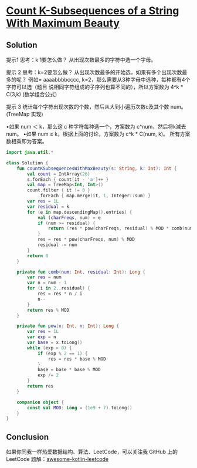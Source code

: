 # [Count K-Subsequences of a String With Maximum Beauty][title]

## Solution
提示1
思考：k 1要怎么做？
从出现次数最多的字符中选一个字母。

提示 2
思考：k=2要怎么做？
从出现次数最多的开始选，如果有多个出现次数最多的呢？
例如= aaaabbbbcccc, k=2，那么需要从3种字母中选种，每种都有4个字符可以选（题目
说相同字符组成的子序列也算不同的），所以方案数为 4^k * C(3,k) (数学组合公式)


提示 3
统计每个字符出现次数的个数，然后从大到小遍历次数c及其个数 num。 (TreeMap 实现)

•如果 num ＜ k，那么这 c 种字符每种选一个，方案数为 c^num，然后将k減去 num。
•如果 num ≥ k，根据上面的讨论，方案数为 c^k * C(num, k)。
所有方案数相乘即为答案。

```kotlin
import java.util.*

class Solution {
    fun countKSubsequencesWithMaxBeauty(s: String, k: Int): Int {
        val count = IntArray(26)
        s.forEach { count[it - 'a']++ }
        val map = TreeMap<Int, Int>()
        count.filter { it != 0 }
            .forEach { map.merge(it, 1, Integer::sum) }
        var res = 1L
        var residual = k
        for (e in map.descendingMap().entries) {
            val (charFreqs, num) = e
            if (num >= residual) {
                return (res * pow(charFreqs, residual) % MOD * comb(num, residual) % MOD).toInt()
            }
            res = res * pow(charFreqs, num) % MOD
            residual -= num
        }
        return 0
    }

    private fun comb(num: Int, residual: Int): Long {
        var res = num
        var n = num - 1
        for (i in 2..residual) {
            res = res * n / i
            n--
        }
        return res % MOD
    }

    private fun pow(x: Int, n: Int): Long {
        var res = 1L
        var exp = n
        var base = x.toLong()
        while (exp > 0) {
            if (exp % 2 == 1) {
                res = res * base % MOD
            }
            base = base * base % MOD
            exp /= 2
        }
        return res
    }

    companion object {
        const val MOD: Long = (1e9 + 7).toLong()
    }
}
```



## Conclusion

如果你同我一样热爱数据结构、算法、LeetCode，可以关注我 GitHub 上的 LeetCode 题解：[awesome-kotlin-leetcode][akl]



[title]: https://leetcode.cn/problems/count-k-subsequences-of-a-string-with-maximum-beauty/
[akl]: https://github.com/NightXlt/awesome-kotlin-leetcode
